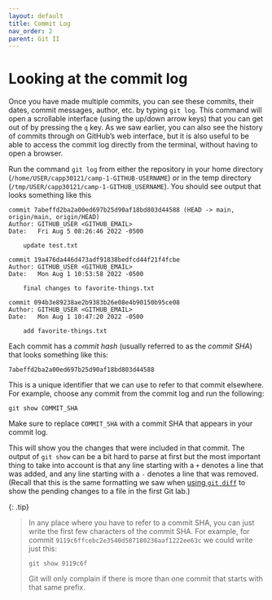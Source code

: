 ```yaml
---
layout: default
title: Commit Log
nav_order: 2
parent: Git II
---
```


# Looking at the commit log

Once you have made multiple commits, you can see these commits, their dates, commit messages, author, etc. by typing `git log`. This command will open a scrollable interface (using the up/down arrow keys) that you can get out of by pressing the `q` key. As we saw earlier, you can also see the history of commits through on GitHub’s web interface, but it is also useful to be able to access the commit log directly from the terminal, without having to open a browser.

Run the command `git log` from either the repository in your home directory (`/home/USER/capp30121/camp-1-GITHUB-USERNAME`) or in the temp directory (`/tmp/USER/capp30121/camp-1-GITHUB_USERNAME`). You should see output that looks something like this

```
commit 7abeffd2ba2a00ed697b25d90af18bd803d44588 (HEAD -> main, origin/main, origin/HEAD)
Author: GITHUB_USER <GITHUB_EMAIL>
Date:   Fri Aug 5 08:26:46 2022 -0500

    update test.txt

commit 19a476da446d473adf91838bedfcd44f21f4fcbe
Author: GITHUB_USER <GITHUB_EMAIL>
Date:   Mon Aug 1 10:53:58 2022 -0500

    final changes to favorite-things.txt

commit 094b3e89238ae2b9383b26e08e4b90150b95ce08
Author: GITHUB_USER <GITHUB_EMAIL>
Date:   Mon Aug 1 10:47:20 2022 -0500

    add favorite-things.txt
```

Each commit has a _commit hash_ (usually referred to as the _commit SHA_) that looks something like this:

```
7abeffd2ba2a00ed697b25d90af18bd803d44588
```

This is a unique identifier that we can use to refer to that commit elsewhere. For example, choose any commit from the commit log and run the following:

```
git show COMMIT_SHA
```

Make sure to replace `COMMIT_SHA` with a commit SHA that appears in your commit log.

This will show you the changes that were included in that commit. The output of `git show` can be a bit hard to parse at first but the most important thing to take into account is that any line starting with a `+` denotes a line that was added, and any line starting with a `-` denotes a line that was removed. (Recall that this is the same formatting we saw when [using `git diff`](../s2-git-i/5-discarding-changes-unstaging.html) to show the pending changes to a file in the first Git lab.)

{: .tip}
> In any place where you have to refer to a commit SHA, you can just write the first few characters of the commit SHA. For example, for commit `9119c6ffcebc2e3540d587180236aaf1222ee63c` we could write just this:
>
> ```
> git show 9119c6f
> ```
> Git will only complain if there is more than one commit that starts with that same prefix.
